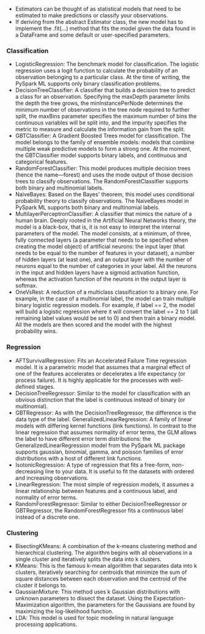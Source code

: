 * Estimators can be thought of as statistical models that need to be estimated to make predictions or classify your observations.
* If deriving from the abstract Estimator class, the new model has to implement the .fit(...) method that fits the model given the data found in a DataFrame and some default or user-specified parameters.

### Classification 

* LogisticRegression: The benchmark model for classification. The logistic regression uses a logit function to calculate the probability of an observation belonging to a particular class. At the time of writing, the PySpark ML supports only binary classification problems.
* DecisionTreeClassifier: A classifier that builds a decision tree to predict a class for an observation. Specifying the maxDepth parameter limits the depth the tree grows, the minInstancePerNode determines the minimum number of observations in the tree node required to further split, the maxBins parameter specifies the maximum number of bins the continuous variables will be split into, and the impurity specifies the metric to measure and calculate the information gain from the split.
* GBTClassifier: A Gradient Boosted Trees model for classification. The model belongs to the family of ensemble models: models that combine multiple weak predictive models to form a strong one. At the moment, the GBTClassifier model supports binary labels, and continuous and categorical features.
* RandomForestClassifier: This model produces multiple decision trees (hence the name—forest) and uses the mode output of those decision trees to classify observations. The RandomForestClassifier supports both binary and multinomial labels.
* NaiveBayes: Based on the Bayes' theorem, this model uses conditional probability theory to classify observations. The NaiveBayes model in PySpark ML supports both binary and multinomial labels.
* MultilayerPerceptronClassifier: A classifier that mimics the nature of a human brain. Deeply rooted in the Artificial Neural Networks theory, the model is a black-box, that is, it is not easy to interpret the internal parameters of the model. The model consists, at a minimum, of three, fully connected layers (a parameter that needs to be specified when creating the model object) of artificial neurons: the input layer (that needs to be equal to the number of features in your dataset), a number of hidden layers (at least one), and an output layer with the number of neurons equal to the number of categories in your label. All the neurons in the input and hidden layers have a sigmoid activation function, whereas the activation function of the neurons in the output layer is softmax.
* OneVsRest: A reduction of a multiclass classification to a binary one. For example, in the case of a multinomial label, the model can train multiple binary logistic regression models. For example, if label == 2, the model will build a logistic regression where it will convert the label == 2 to 1 (all remaining label values would be set to 0) and then train a binary model. All the models are then scored and the model with the highest probability wins.

### Regression
* AFTSurvivalRegression: Fits an Accelerated Failure Time regression model. It is a parametric model that assumes that a marginal effect of one of the features accelerates or decelerates a life expectancy (or process failure). It is highly applicable for the processes with well-defined stages.
* DecisionTreeRegressor: Similar to the model for classification with an obvious distinction that the label is continuous instead of binary (or multinomial).
* GBTRegressor: As with the DecisionTreeRegressor, the difference is the data type of the label.
GeneralizedLinearRegression: A family of linear models with differing kernel functions (link functions). In contrast to the linear regression that assumes normality of error terms, the GLM allows the label to have different error term distributions: the GeneralizedLinearRegression model from the PySpark ML package supports gaussian, binomial, gamma, and poisson families of error distributions with a host of different link functions.
* IsotonicRegression: A type of regression that fits a free-form, non-decreasing line to your data. It is useful to fit the datasets with ordered and increasing observations.
* LinearRegression: The most simple of regression models, it assumes a linear relationship between features and a continuous label, and normality of error terms.
* RandomForestRegressor: Similar to either DecisionTreeRegressor or GBTRegressor, the RandomForestRegressor fits a continuous label instead of a discrete one.

### Clustering
* BisectingKMeans: A combination of the k-means clustering method and hierarchical clustering. The algorithm begins with all observations in a single cluster and iteratively splits the data into k clusters.
* KMeans: This is the famous k-mean algorithm that separates data into k clusters, iteratively searching for centroids that minimize the sum of square distances between each observation and the centroid of the cluster it belongs to.
* GaussianMixture: This method uses k Gaussian distributions with unknown parameters to dissect the dataset. Using the Expectation-Maximization algorithm, the parameters for the Gaussians are found by maximizing the log-likelihood function.
* LDA: This model is used for topic modeling in natural language processing applications.
